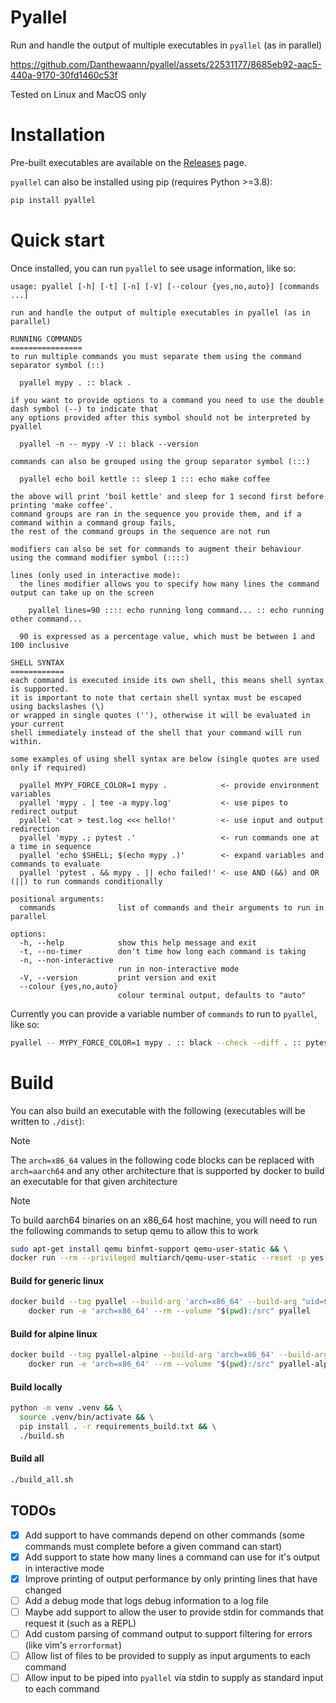# Pyallel

Run and handle the output of multiple executables in `pyallel` (as in parallel)

https://github.com/Danthewaann/pyallel/assets/22531177/8685eb92-aac5-440a-9170-30fd1460c53f

Tested on Linux and MacOS only

# Installation

Pre-built executables are available on the [Releases](https://github.com/Danthewaann/pyallel/releases) page.

`pyallel` can also be installed using pip (requires Python >=3.8):

```bash
pip install pyallel
```

# Quick start

Once installed, you can run `pyallel` to see usage information, like so:

```
usage: pyallel [-h] [-t] [-n] [-V] [--colour {yes,no,auto}] [commands ...]

run and handle the output of multiple executables in pyallel (as in parallel)

RUNNING COMMANDS
================
to run multiple commands you must separate them using the command separator symbol (::)

  pyallel mypy . :: black .

if you want to provide options to a command you need to use the double dash symbol (--) to indicate that
any options provided after this symbol should not be interpreted by pyallel

  pyallel -n -- mypy -V :: black --version

commands can also be grouped using the group separator symbol (:::)

  pyallel echo boil kettle :: sleep 1 ::: echo make coffee

the above will print 'boil kettle' and sleep for 1 second first before printing 'make coffee'.
command groups are ran in the sequence you provide them, and if a command within a command group fails,
the rest of the command groups in the sequence are not run

modifiers can also be set for commands to augment their behaviour using the command modifier symbol (::::)

lines (only used in interactive mode):
  the lines modifier allows you to specify how many lines the command output can take up on the screen

    pyallel lines=90 :::: echo running long command... :: echo running other command...

  90 is expressed as a percentage value, which must be between 1 and 100 inclusive

SHELL SYNTAX
============
each command is executed inside its own shell, this means shell syntax is supported.
it is important to note that certain shell syntax must be escaped using backslashes (\)
or wrapped in single quotes (''), otherwise it will be evaluated in your current
shell immediately instead of the shell that your command will run within.

some examples of using shell syntax are below (single quotes are used only if required)

  pyallel MYPY_FORCE_COLOR=1 mypy .            <- provide environment variables
  pyallel 'mypy . | tee -a mypy.log'           <- use pipes to redirect output
  pyallel 'cat > test.log <<< hello!'          <- use input and output redirection
  pyallel 'mypy .; pytest .'                   <- run commands one at a time in sequence
  pyallel 'echo $SHELL; $(echo mypy .)'        <- expand variables and commands to evaluate
  pyallel 'pytest . && mypy . || echo failed!' <- use AND (&&) and OR (||) to run commands conditionally

positional arguments:
  commands              list of commands and their arguments to run in parallel

options:
  -h, --help            show this help message and exit
  -t, --no-timer        don't time how long each command is taking
  -n, --non-interactive
                        run in non-interactive mode
  -V, --version         print version and exit
  --colour {yes,no,auto}
                        colour terminal output, defaults to "auto"
```

Currently you can provide a variable number of `commands` to run to `pyallel`, like so:

```bash
pyallel -- MYPY_FORCE_COLOR=1 mypy . :: black --check --diff . :: pytest .
```

# Build

You can also build an executable with the following (executables will be written to `./dist`):

> [!NOTE]
> The `arch=x86_64` values in the following code blocks can be replaced with `arch=aarch64` and
> any other architecture that is supported by docker to build an executable for that given architecture

> [!NOTE]
> To build aarch64 binaries on an x86_64 host machine, you will need to run the following
> commands to setup qemu to allow this to work

```bash
sudo apt-get install qemu binfmt-support qemu-user-static && \
docker run --rm --privileged multiarch/qemu-user-static --reset -p yes
```

#### Build for generic linux

```bash
docker build --tag pyallel --build-arg 'arch=x86_64' --build-arg "uid=$(id -u)" . && \
    docker run -e 'arch=x86_64' --rm --volume "$(pwd):/src" pyallel
```

#### Build for alpine linux

```bash
docker build --tag pyallel-alpine --build-arg 'arch=x86_64' --build-arg "uid=$(id -u)" --file Dockerfile.alpine . && \
    docker run -e 'arch=x86_64' --rm --volume "$(pwd):/src" pyallel-alpine
```

#### Build locally

```bash
python -m venv .venv && \
  source .venv/bin/activate && \
  pip install . -r requirements_build.txt && \
  ./build.sh
```

#### Build all

```bash
./build_all.sh
```

## TODOs

- [x] Add support to have commands depend on other commands (some commands must complete
      before a given command can start)
- [x] Add support to state how many lines a command can use for it's output in interactive mode
- [x] Improve printing of output performance by only printing lines that have changed
- [ ] Add a debug mode that logs debug information to a log file
- [ ] Maybe add support to allow the user to provide stdin for commands that request it
      (such as a REPL)
- [ ] Add custom parsing of command output to support filtering for errors (like vim's
      `errorformat`)
- [ ] Allow list of files to be provided to supply as input arguments to each command
- [ ] Allow input to be piped into `pyallel` via stdin to supply as standard input to each
      command
